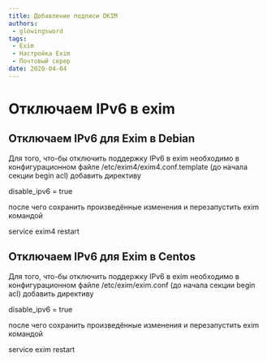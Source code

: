 ```yaml
---
title: Добавление подписи DKIM
authors: 
 - glowingsword
tags:
 - Exim
 - Настройка Exim
 - Почтовый серер
date: 2020-04-04
---
```

# Отключаем IPv6 в exim

## Отключаем IPv6 для Exim в Debian

Для того, что-бы отключить поддержку IPv6 в exim необходимо в
конфигурационном файле /etc/exim4/exim4.conf.template (до начала секции
begin acl) добавить директиву

disable_ipv6 = true

после чего сохранить произведённые изменения и перезапустить exim
командой

service exim4 restart

## Отключаем IPv6 для Exim в Centos

Для того, что-бы отключить поддержку IPv6 в exim необходимо в
конфигурационном файле /etc/exim/exim.conf (до начала секции begin acl)
добавить директиву

disable_ipv6 = true

после чего сохранить произведённые изменения и перезапустить exim
командой

service exim restart